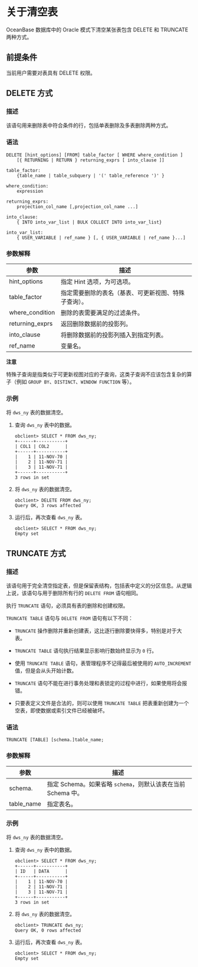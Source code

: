 关于清空表 
==========================

OceanBase 数据库中的 Oracle 模式下清空某张表包含 DELETE 和 TRUNCATE 两种方式。

前提条件 
-------------------------

当前用户需要对表具有 DELETE 权限。

DELETE 方式 
------------------------------

### 描述 

该语句用来删除表中符合条件的行，包括单表删除及多表删除两种方式。

### 语法 

```unknow
DELETE [hint_options] [FROM] table_factor [ WHERE where_condition ]
    [{ RETURNING | RETURN } returning_exprs [ into_clause ]]
 
table_factor:
    {table_name | table_subquery | '(' table_reference ')' }
    
where_condition:
    expression
    
returning_exprs:
    projection_col_name [,projection_col_name ...]
 
into_clause: 
    { INTO into_var_list | BULK COLLECT INTO into_var_list}

into_var_list:
    { USER_VARIABLE | ref_name } [, { USER_VARIABLE | ref_name }...]
```



### 参数解释 



|       参数        |             描述             |
|-----------------|----------------------------|
| hint_options    | 指定 Hint 选项，为可选项。           |
| table_factor    | 指定需要删除的表名（基表、可更新视图、特殊子查询）。 |
| where_condition | 删除的表需要满足的过滤条件。             |
| returning_exprs | 返回删除数据前的投影列。               |
| into_clause     | 将删除数据前的投影列插入到指定列表。         |
| ref_name        | 变量名。                       |


**注意**

特殊子查询是指类似于可更新视图对应的子查询，这类子查询不应该包含复杂的算子（例如 `GROUP BY`、`DISTINCT`、`WINDOW FUNCTION` 等）。

### 示例 

将 `dws_ny` 表的数据清空。

1. 查询 `dws_ny` 表中的数据。

   ```unknow
   obclient> SELECT * FROM dws_ny;
   +------+-----------+
   | COL1 | COL2      |
   +------+-----------+
   |    1 | 11-NOV-70 |
   |    2 | 11-NOV-71 |
   |    3 | 11-NOV-71 |
   +------+-----------+
   3 rows in set
   ```

   

2. 将 `dws_ny` 表的数据清空。

   ```unknow
   obclient> DELETE FROM dws_ny;
   Query OK, 3 rows affected
   ```

   

3. 运行后，再次查看 `dws_ny` 表。

   ```unknow
   obclient> SELECT * FROM dws_ny;
   Empty set
   ```

   




TRUNCATE 方式 
--------------------------------

### 描述 

该语句用于完全清空指定表，但是保留表结构，包括表中定义的分区信息。从逻辑上说，该语句与用于删除所有行的 `DELETE FROM` 语句相同。

执行 `TRUNCATE` 语句，必须具有表的删除和创建权限。

`TRUNCATE TABLE` 语句与 `DELETE FROM` 语句有以下不同：

* `TRUNCATE` 操作删除并重新创建表，这比逐行删除要快得多，特别是对于大表。

  

* `TRUNCATE TABLE` 语句执行结果显示影响行数始终显示为 `0` 行。

  

* 使用 `TRUNCATE TABLE` 语句，表管理程序不记得最后被使用的 `AUTO_INCREMENT` 值，但是会从头开始计数。

  

* `TRUNCATE` 语句不能在进行事务处理和表锁定的过程中进行，如果使用将会报错。

  

* 只要表定义文件是合法的，则可以使用 `TRUNCATE TABLE` 把表重新创建为一个空表，即使数据或索引文件已经被破坏。

  




### 语法 

```unknow
TRUNCATE [TABLE] [schema.]table_name;
```



### 参数解释 



|     参数     |                     描述                     |
|------------|--------------------------------------------|
| schema.    | 指定 Schema。如果省略 `schema`，则默认该表在当前 Schema 中。 |
| table_name | 指定表名。                                      |



### 示例 

将 `dws_ny` 表的数据清空。

1. 查询 `dws_ny` 表中的数据。

   ```unknow
   obclient> SELECT * FROM dws_ny;
   +------+-----------+
   | ID   | DATA      |
   +------+-----------+
   |    1 | 11-NOV-70 |
   |    2 | 11-NOV-71 |
   |    3 | 11-NOV-71 |
   +------+-----------+
   3 rows in set
   ```

   

2. 将 `dws_ny` 表的数据清空。

   ```unknow
   obclient> TRUNCATE dws_ny;
   Query OK, 0 rows affected
   ```

   

3. 运行后，再次查看 `dws_ny` 表。

   ```unknow
   obclient> SELECT * FROM dws_ny;
   Empty set
   ```

   







